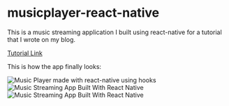 # musicplayer-react-native
This is a music streaming application I built using react-native for a tutorial that I wrote on my blog.

[Tutorial Link](https://therohanbhatia.com/blog/music-player-app-using-react-native-hooks/)

This is how the app finally looks:

![Music Player made with react-native using hooks](https://user-images.githubusercontent.com/20585043/77481934-c3cf4f00-6e4a-11ea-98a5-6091230d467e.png) ![Music Streaming App Built With React Native](https://user-images.githubusercontent.com/20585043/77481962-d47fc500-6e4a-11ea-8c00-68c193358825.jpg) ![Music Streaming App Built With React Native](https://user-images.githubusercontent.com/20585043/77481989-e3ff0e00-6e4a-11ea-8392-d239e60da506.png)
